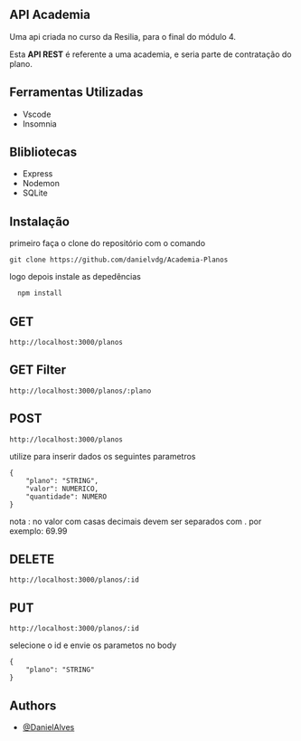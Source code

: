 
## API Academia 

Uma api criada no curso da Resilia, para o final do módulo 4.

Esta **API REST** é referente a uma academia, e seria parte de contratação do plano.

  
## Ferramentas Utilizadas

* Vscode
* Insomnia


## Blibliotecas

* Express
* Nodemon
* SQLite


## Instalação

primeiro faça o clone do repositório com o comando 

```
git clone https://github.com/danielvdg/Academia-Planos
```
logo depois instale as depedências 

```bash
  npm install 
```


## GET

```
http://localhost:3000/planos

```

## GET Filter

```
http://localhost:3000/planos/:plano

```

## POST

```
http://localhost:3000/planos

```

utilize para inserir dados os seguintes parametros

```
{
    "plano": "STRING",
    "valor": NUMERICO,
    "quantidade": NUMERO
}

```

nota : no valor com casas decimais devem ser separados com . por exemplo: 69.99
## DELETE

```
http://localhost:3000/planos/:id

```



## PUT


```
http://localhost:3000/planos/:id

```

selecione o id e envie os parametos no body

```
{
    "plano": "STRING"       
}

```





    
## Authors

- [@DanielAlves](https://github.com/danielvdg)

  
